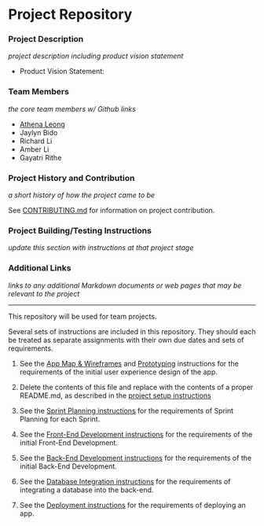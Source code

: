 # Project Repository

### Project Description
*project description including product vision statement*

- Product Vision Statement:

### Team Members
*the core team members w/ Github links*
 - [Athena Leong](https://github.com/aleong2002)
 - Jaylyn Bido
 - Richard Li
 - Amber Li
 - Gayatri Rithe

### Project History and Contribution
*a short history of how the project came to be*

See [CONTRIBUTING.md](./CONTRIBUTING.md) for information on project contribution.

### Project Building/Testing Instructions
*update this section with instructions at that project stage*

### Additional Links
*links to any additional Markdown documents or web pages that may be relevant to the project*




-------------------------------------
This repository will be used for team projects.

Several sets of instructions are included in this repository. They should each be treated as separate assignments with their own due dates and sets of requirements.

1. See the [App Map & Wireframes](instructions-0a-app-map-wireframes.md) and [Prototyping](./instructions-0b-prototyping.md) instructions for the requirements of the initial user experience design of the app.

1. Delete the contents of this file and replace with the contents of a proper README.md, as described in the [project setup instructions](./instructions-0c-project-setup.md)

1. See the [Sprint Planning instructions](instructions-0d-sprint-planning.md) for the requirements of Sprint Planning for each Sprint.

1. See the [Front-End Development instructions](./instructions-1-front-end.md) for the requirements of the initial Front-End Development.

1. See the [Back-End Development instructions](./instructions-2-back-end.md) for the requirements of the initial Back-End Development.

1. See the [Database Integration instructions](./instructions-3-database.md) for the requirements of integrating a database into the back-end.

1. See the [Deployment instructions](./instructions-4-deployment.md) for the requirements of deploying an app.

